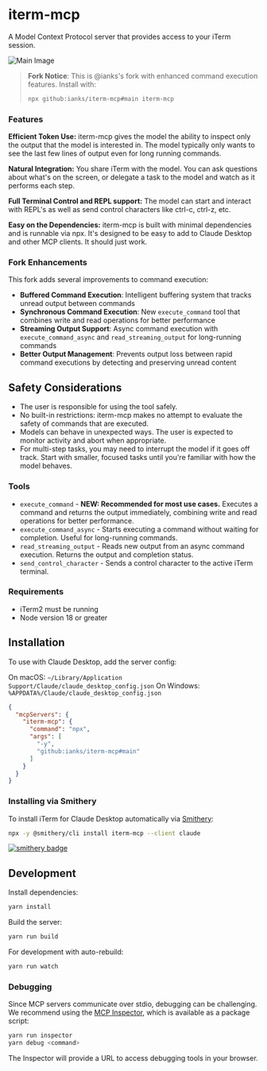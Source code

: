 # iterm-mcp 
A Model Context Protocol server that provides access to your iTerm session.

![Main Image](.github/images/demo.gif)

> **Fork Notice**: This is @ianks's fork with enhanced command execution features. Install with:
> ```bash
> npx github:ianks/iterm-mcp#main iterm-mcp
> ```

### Features

**Efficient Token Use:** iterm-mcp gives the model the ability to inspect only the output that the model is interested in. The model typically only wants to see the last few lines of output even for long running commands. 

**Natural Integration:** You share iTerm with the model. You can ask questions about what's on the screen, or delegate a task to the model and watch as it performs each step.

**Full Terminal Control and REPL support:** The model can start and interact with REPL's as well as send control characters like ctrl-c, ctrl-z, etc.

**Easy on the Dependencies:** iterm-mcp is built with minimal dependencies and is runnable via npx. It's designed to be easy to add to Claude Desktop and other MCP clients. It should just work.

### Fork Enhancements

This fork adds several improvements to command execution:

- **Buffered Command Execution**: Intelligent buffering system that tracks unread output between commands
- **Synchronous Command Execution**: New `execute_command` tool that combines write and read operations for better performance
- **Streaming Output Support**: Async command execution with `execute_command_async` and `read_streaming_output` for long-running commands
- **Better Output Management**: Prevents output loss between rapid command executions by detecting and preserving unread content


## Safety Considerations

* The user is responsible for using the tool safely.
* No built-in restrictions: iterm-mcp makes no attempt to evaluate the safety of commands that are executed.
* Models can behave in unexpected ways. The user is expected to monitor activity and abort when appropriate.
* For multi-step tasks, you may need to interrupt the model if it goes off track. Start with smaller, focused tasks until you're familiar with how the model behaves. 

### Tools
- `execute_command` - **NEW: Recommended for most use cases.** Executes a command and returns the output immediately, combining write and read operations for better performance.
- `execute_command_async` - Starts executing a command without waiting for completion. Useful for long-running commands.
- `read_streaming_output` - Reads new output from an async command execution. Returns the output and completion status.
- `send_control_character` - Sends a control character to the active iTerm terminal.

### Requirements

* iTerm2 must be running
* Node version 18 or greater


## Installation

To use with Claude Desktop, add the server config:

On macOS: `~/Library/Application Support/Claude/claude_desktop_config.json`
On Windows: `%APPDATA%/Claude/claude_desktop_config.json`

```json
{
  "mcpServers": {
    "iterm-mcp": {
      "command": "npx",
      "args": [
        "-y",
        "github:ianks/iterm-mcp#main"
      ]
    }
  }
}
```

### Installing via Smithery

To install iTerm for Claude Desktop automatically via [Smithery](https://smithery.ai/server/iterm-mcp):

```bash
npx -y @smithery/cli install iterm-mcp --client claude
```
[![smithery badge](https://smithery.ai/badge/iterm-mcp)](https://smithery.ai/server/iterm-mcp)

## Development

Install dependencies:
```bash
yarn install
```

Build the server:
```bash
yarn run build
```

For development with auto-rebuild:
```bash
yarn run watch
```

### Debugging

Since MCP servers communicate over stdio, debugging can be challenging. We recommend using the [MCP Inspector](https://github.com/modelcontextprotocol/inspector), which is available as a package script:

```bash
yarn run inspector
yarn debug <command>
```

The Inspector will provide a URL to access debugging tools in your browser.
